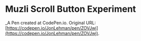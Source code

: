 # Muzli Scroll Button Experiment
 _A Pen created at CodePen.io. Original URL: [https://codepen.io/JonLehman/pen/ZOVJwj](https://codepen.io/JonLehman/pen/ZOVJwj).

 